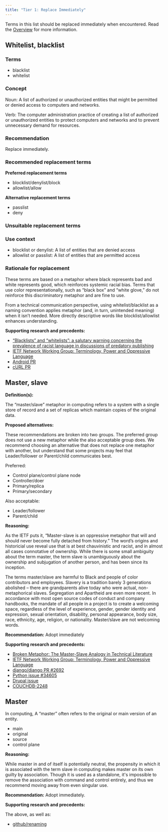 ```yaml
---
title: "Tier 1: Replace Immediately"
---
```


Terms in this list should be replaced immediately when encountered. Read the [Overview](/word-lists/overview) for more information.

## Whitelist, blacklist

### Terms

* blacklist
* whitelist

### Concept

Noun: A list of authorized or unauthorized entities that might be permitted or denied access to computers and networks.

Verb: The computer administration practice of creating a list of authorized or unauthorized entities to protect computers and networks and to prevent unnecessary demand for resources.

### Recommendation

Replace immediately.

### Recommended replacement terms

**Preferred replacement terms**

* blocklist/denylist/block
* allowlist/allow

**Alternative replacement terms**

* passlist
* deny

### Unsuitable replacement terms

### Use context

* blocklist or denylist: A list of entities that are denied access
* allowlist or passlist: A list of entities that are permitted access

### Rationale for replacement

These terms are based on a metaphor where black represents bad and white represents good, which reinforces systemic racial bias. Terms that use color representationally, such as “black box” and “white glove,” do not reinforce this discriminatory metaphor and are fine to use.

From a technical communication perspective, using whitelist/blacklist as a naming convention applies metaphor (and, in turn, unintended meaning) when it isn’t needed. More directly descriptive words like blocklist/allowlist enhances understanding.

**Supporting research and precedents:**

* [“Blacklists” and “whitelists”: a salutary warning concerning the prevalence of racist language in discussions of predatory publishing](https://www.ncbi.nlm.nih.gov/pmc/articles/PMC6148600/)
* [IETF Network Working Group: Terminology, Power and Oppressive Language](https://tools.ietf.org/html/draft-knodel-terminology)
* [Android PR](https://9to5google.com/wp-content/uploads/sites/4/2020/06/android-aosp-allowlist-explanation.png)
* [cURL PR](https://github.com/curl/curl/pull/5546)

## Master, slave

**Definition(s):**

The “master/slave” metaphor in computing refers to a system with a single store of record and a set of replicas which maintain copies of the original data.

**Proposed alternatives:**

These recommendations are broken into two groups. The preferred group does not use a new metaphor while the also acceptable group does. We recommend choosing an alternative that does not replace one metaphor with another, but understand that some projects may feel that Leader/follower or Parent/child communicates best.

Preferred:

* Control plane/control plane node
* Controller/doer
* Primary/replica
* Primary/secondary

Also acceptable:

* Leader/follower
* Parent/child

**Reasoning:**

As the IETF puts it, “Master-slave is an oppressive metaphor that will and should never become fully detached from history.”
The word’s origins and historicial use reveal use that is at best chauvinistic and racist, and in almost all cases connotative of ownership.
While there is some small ambiguity about the term master, the term slave is unambiguously about the ownership and subjugation of another person, and has been since its inception.

The terms master/slave are harmful to Black and people of color contributors and employees.
Slavery is a tradition barely 3 generations abolished – there are grandparents alive today who were actual, non-metaphorical slaves.
Segregation and Apartheid are even more recent.
In accordance with most open source codes of conduct and company handbooks, the mandate of all people in a project is to create a welcoming space, regardless of the level of experience, gender, gender identity and expression, sexual orientation, disability, personal appearance, body size, race, ethnicity, age, religion, or nationality.
Master/slave are not welcoming words.

**Recommendation:** Adopt immediately

**Supporting research and precedents:**

* [Broken Metaphor: The Master-Slave Analogy in Technical Literature](https://www.researchgate.net/publication/236752849_Broken_Metaphor_The_Master-Slave_Analogy_in_Technical_Literature)
* [IETF Network Working Group: Terminology, Power and Oppressive Language](https://tools.ietf.org/id/draft-knodel-terminology-00.html)
* [django/django PR #2692](https://github.com/django/django/pull/2692)
* [Python issue #34605](https://bugs.python.org/issue34605)
* [Drupal issue](https://www.drupal.org/node/2275877)
* [COUCHDB-2248](https://issues.apache.org/jira/browse/COUCHDB-2248)

## Master

In computing, A “master” often refers to the original or main version of an entity.

* main
* original
* source
* control plane

**Reasoning:**

While master in and of itself is potentially neutral, the propensity in which it is associated with the term slave in computing makes master on its own guilty by association. Though it is used as a standalone, it's impossible to remove the association with command and control entirely, and thus we recommend moving away from even singular use.

**Recommendation:** Adopt immediately.

**Supporting research and precedents:**

The above, as well as:

* [github/renaming](https://github.com/github/renaming)
